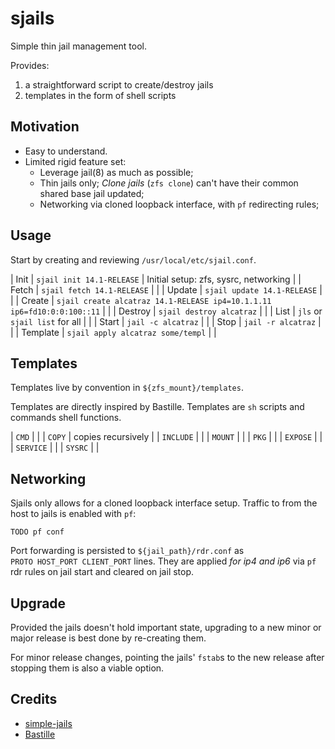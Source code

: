 # sjails

Simple thin jail management tool.

Provides:

1. a straightforward script to create/destroy jails
2. templates in the form of shell scripts

## Motivation

- Easy to understand.
- Limited rigid feature set:
  - Leverage jail(8) as much as possible;
  - Thin jails only; *Clone jails* (`zfs clone`) can't have their common shared
    base jail updated;
  - Networking via cloned loopback interface, with `pf` redirecting rules;

## Usage

Start by creating and reviewing `/usr/local/etc/sjail.conf`.

| Init     | `sjail init 14.1-RELEASE`                                               | Initial setup: zfs, sysrc, networking |
| Fetch    | `sjail fetch 14.1-RELEASE`                                              |                                       |
| Update   | `sjail update 14.1-RELEASE`                                             |                                       |
| Create   | `sjail create alcatraz 14.1-RELEASE ip4=10.1.1.11 ip6=fd10:0:0:100::11` |                                       |
| Destroy  | `sjail destroy alcatraz`                                                |                                       |
| List     | `jls` or `sjail list` for all                                           |                                       |
| Start    | `jail -c alcatraz`                                                      |                                       |
| Stop     | `jail -r alcatraz`                                                      |                                       |
| Template | `sjail apply alcatraz some/templ`                                       |                                       |

## Templates

Templates live by convention in `${zfs_mount}/templates`.

Templates are directly inspired by Bastille. Templates are `sh` scripts and
commands shell functions.

| `CMD`     |                    |
| `COPY`    | copies recursively |
| `INCLUDE` |                    |
| `MOUNT`   |                    |
| `PKG`     |                    |
| `EXPOSE`  |                    |
| `SERVICE` |                    |
| `SYSRC`   |                    |

## Networking

Sjails only allows for a cloned loopback interface setup. Traffic to from the
host to jails is enabled with `pf`:

```
TODO pf conf
```

Port forwarding is persisted to `${jail_path}/rdr.conf` as
`PROTO HOST_PORT CLIENT_PORT` lines. They are applied *for ip4 and ip6* via
`pf` rdr rules on jail start and cleared on jail stop.

## Upgrade

Provided the jails doesn't hold important state, upgrading to a new minor or
major release is best done by re-creating them.

For minor release changes, pointing the jails' `fstab`s to the new release
after stopping them is also a viable option.

## Credits

- [simple-jails](https://github.com/jpdasma/simple-jails)
- [Bastille](https://github.com/bastilleBSD/bastille)
